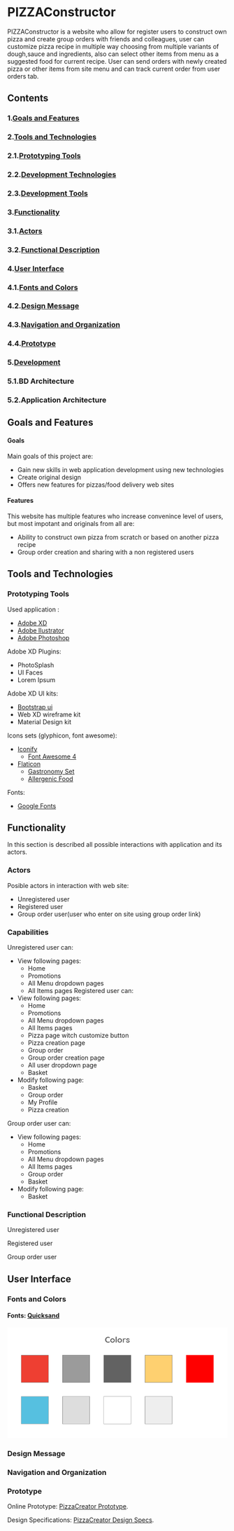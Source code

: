 # PIZZAConstructor

PIZZAConstructor is a website who allow for register users to construct own pizza and create group orders with friends and colleagues, user can customize pizza recipe in multiple way choosing from multiple variants of dough,sauce and ingredients, also can select other items from menu as a suggested food for current recipe. User can send orders with newly created pizza or other items from site menu and can track current order from user orders tab.

## Contents
### 1.[Goals and Features](#goals-and-features)
### 2.[Tools and Technologies](#tools-and-technologies)
###   2.1.[Prototyping Tools](#prototyping-tools)
###   2.2.[Development Technologies](#development-technologies)
###   2.3.[Development Tools](#development-tools)
### 3.[Functionality](#functionality)
###   3.1.[Actors](#actors)
###   3.2.[Functional Description](#functional-description)
### 4.[User Interface](#user-interface)
###   4.1.[Fonts and Colors](#fonts-and-colors)
###   4.2.[Design Message](#design-message)
###   4.3.[Navigation and Organization](#navigation-and-organization)
###   4.4.[Prototype](#prototype)
### 5.[Development](#development)
###   5.1.BD Architecture
###   5.2.Application Architecture

## Goals and Features

#### Goals
Main goals of this project are:
* Gain new skills in web application development using new technologies
* Create original design
* Offers new features for pizzas/food delivery web sites
#### Features
This website has multiple features who increase convenince level of users, but most impotant and originals from all are:
* Ability to construct own pizza from scratch or based on another pizza recipe
* Group order creation and sharing with a non registered users

## Tools and Technologies



### Prototyping Tools
Used application : 
* [Adobe XD](https://www.adobe.com/uk/products/xd.html)
* [Adobe Ilustrator](https://www.adobe.com/products/illustrator.html)
* [Adobe Photoshop](https://www.adobe.com/products/photoshop.html)

Adobe XD Plugins:
  * PhotoSplash
  * UI Faces
  * Lorem Ipsum

Adobe XD UI kits:
* [Bootstrap ui](https://xdresources.co/resources/bootstrap-4-ui)
* Web XD wireframe kit
* Material Design kit

Icons sets (glyphicon, font awesome):
* [Iconify](https://iconify.design/)
  * [Font Awesome 4](https://iconify.design/icon-sets/fa/)
* [Flaticon](https://www.flaticon.com/)
  * [Gastronomy Set](https://www.flaticon.com/packs/gastronomy-set)
  * [Allergenic Food](https://www.flaticon.com/packs/allergenic-food)

Fonts:
* [Google Fonts](https://fonts.google.com/)

## Functionality
In this section is described all  possible interactions with application and its actors.
###  Actors
Posible actors in interaction with web site:
* Unregistered user
* Registered user
* Group order user(user who enter on site using group order link)

### Capabilities
Unregistered user can:
* View following pages:
  * Home
  * Promotions
  * All Menu dropdown pages
  * All Items pages
Registered user can:
* View following pages:
  * Home
  * Promotions
  * All Menu dropdown pages
  * All Items pages
  * Pizza page witch customize button 
  * Pizza creation page
  * Group order
  * Group order creation page
  * All user dropdown page
  * Basket 
* Modify following page:
  * Basket
  * Group order
  * My Profile
  * Pizza creation
  
Group order user can:
* View following pages:
  * Home
  * Promotions
  * All Menu dropdown pages
  * All Items pages
  * Group order
  * Basket 
* Modify following page:
  * Basket

###  Functional Description
Unregistered user

Registered user

Group order user

## User Interface

### Fonts and Colors

#### Fonts: [Quicksand](https://fonts.google.com/specimen/Quicksand)

![Colors](/img/Colors.png)
### Design Message

### Navigation and Organization

### Prototype
Online Prototype: [PizzaCreator Prototype](https://xd.adobe.com/view/9d21c28e-baea-4c80-7d17-81db8c936b0f-eb10/).

Design Specifications: [PizzaCreator Design Specs](https://xd.adobe.com/spec/9f58ae1c-3a68-40a5-7dd3-76b360c87d34-e969/).

